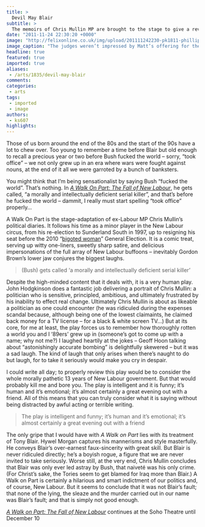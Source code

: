 ```yaml
---
title: >
  Devil May Blair
subtitle: >
  The memoirs of Chris Mullin MP are brought to the stage to give a revealing account of the goings-on behind the scenes during the Blair years
date: "2011-11-24 22:30:20 +0000"
image: "http://felixonline.co.uk/img/upload/201111242230-pk1811-phillippa-wilson-john-hodgkinson-hywel-morgan-tracy-gillman-and-jim-kitson-in-a-walk-on-part.jpg"
image_caption: "The judges weren’t impressed by Matt’s offering for the village talent show"
headline: true
featured: true
imported: true
aliases:
 - /arts/1835/devil-may-blair
comments:
categories:
 - arts
tags:
 - imported
 - image
authors:
 - ks607
highlights:
---
```


Those of us born around the end of the 80s and the start of the 90s have a lot to chew over. Too young to remember a time before Blair but old enough to recall a precious year or two before Bush fucked the world – sorry, “took office” – we not only grew up in an era where wars were fought against nouns, at the end of it all we were garroted by a bunch of banksters.

You might think that I’m being sensationalist by saying Bush “fucked the world”. That’s nothing. In [_A Walk On Part: The Fall of New Labour_](http://www.sohotheatre.com/whats-on/walk-on-part), he gets called, “a morally and intellectually deficient serial killer”, and that’s before he fucked the world – dammit, I really must start spelling “took office” properly…

A Walk On Part is the stage-adaptation of ex-Labour MP Chris Mullin’s political diaries. It follows his time as a minor player in the New Labour circus, from his re-election to Sunderland South in 1997, up to resigning his seat before the 2010 “[bigoted woman](http://www.youtube.com/watch?v=jFl_evwML2M)” General Election. It is a comic treat, serving up witty one-liners, sweetly sharp satire, and delicious impersonations of the full array of New Labour buffoons – inevitably Gordon Brown’s lower jaw conjures the biggest laughs.

> (Bush) gets called ‘a morally and intellectually deficient serial killer’

Despite the high-minded content that it deals with, it is a very human play. John Hodgkinson does a fantastic job delivering a portrait of Chris Mullin: a politician who is sensitive, principled, ambitious, and ultimately frustrated by his inability to effect real change. Ultimately Chris Mullin is about as likeable a politician as one could encounter (he was ridiculed during the expenses scandal because, although being one of the lowest claimaints, he claimed back money for a TV license – for a black & white screen TV…) But at its core, for me at least, the play forces us to remember how thoroughly rotten a world you and I ‘89ers’ grew up in (someone’s got to come up with a name; why not me?) I laughed heartily at the jokes – Geoff Hoon talking about “astonishingly accurate bombing” is delightfully skewered – but it was a sad laugh. The kind of laugh that only arises when there’s naught to do but laugh, for to take it seriously would make you cry in despair.

I could write all day; to properly review this play would be to consider the whole morally pathetic 13 years of New Labour government. But that would probably kill me and bore you. The play is intelligent and it is funny; it’s human and it’s emotional; it’s almost certainly a great evening out with a friend. All of this means that you can truly consider what it is saying without being distracted by awful acting or terrible writing.

> The play is intelligent and funny; it’s human and it’s emotional; it’s almost certainly a great evening out with a friend

The only gripe that I would have with _A Walk on Part_ lies with its treatment of Tony Blair. Hywel Morgan captures his mannerisms and style masterfully. He conveys Blair’s over-earnest faux-sincerity with great skill. But Blair is never ridiculed directly; he’s a boyish rogue, a figure that we are never invited to take seriously. Worse still, at the very end, Chris Mullin concludes that Blair was only ever led astray by Bush, that naiveté was his only crime. (For Christ’s sake, the Tories seem to get blamed for Iraq more than Blair.) A Walk on Part is certainly a hilarious and smart indictment of our politics and, of course, New Labour. But it seems to conclude that it was not Blair’s fault; that none of the lying, the sleaze and the murder carried out in our name was Blair’s fault; and that is simply not good enough.

[_A Walk on Part: The Fall of New Labour_](http://www.sohotheatre.com/whats-on/walk-on-part) continues at the Soho Theatre until December 10
